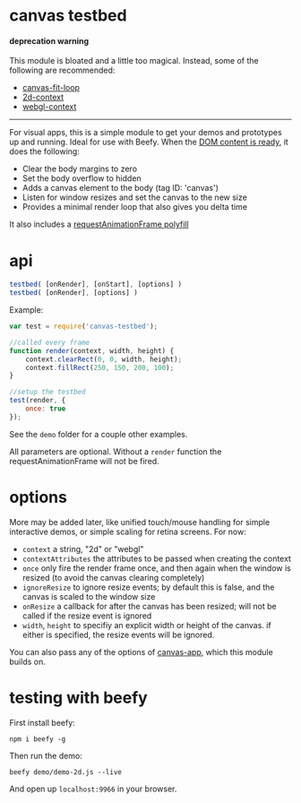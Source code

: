 # canvas testbed

#### deprecation warning

This module is bloated and a little too magical. Instead, some of the following are recommended:

- [canvas-fit-loop](https://www.npmjs.com/package/canvas-fit-loop)
- [2d-context](https://www.npmjs.com/package/2d-context)
- [webgl-context](https://www.npmjs.com/package/webgl-context)

---

For visual apps, this is a simple module to get your demos and prototypes up and running. Ideal for use with Beefy. When the [DOM content is ready](https://www.npmjs.org/package/domready), it does the following:

- Clear the body margins to zero
- Set the body overflow to hidden
- Adds a canvas element to the body (tag ID: 'canvas')
- Listen for window resizes and set the canvas to the new size
- Provides a minimal render loop that also gives you delta time

It also includes a [requestAnimationFrame polyfill](https://www.npmjs.org/package/raf.js)

# api


```js
testbed( [onRender], [onStart], [options] )
testbed( [onRender], [options] )
```

Example:
```js
var test = require('canvas-testbed');

//called every frame
function render(context, width, height) {
	context.clearRect(0, 0, width, height);
	context.fillRect(250, 150, 200, 100);
}

//setup the testbed
test(render, {
	once: true
});
```

See the `demo` folder for a couple other examples.

All parameters are optional. Without a `render` function the requestAnimationFrame will not be fired.

# options

More may be added later, like unified touch/mouse handling for simple interactive demos, or simple scaling for retina screens. For now:

- `context` a string, "2d" or "webgl"
- `contextAttributes` the attributes to be passed when creating the context
- `once` only fire the render frame once, and then again when the window is resized (to avoid the canvas clearing completely)
- `ignoreResize` to ignore resize events; by default this is false, and the canvas is scaled to the window size
- `onResize` a callback for after the canvas has been resized; will not be called if the resize event is ignored
- `width`, `height` to specifiy an explicit width or height of the canvas. if either is specified, the resize events will be ignored.

You can also pass any of the options of [canvas-app](https://www.npmjs.org/package/canvas-app), which this module builds on. 

# testing with beefy

First install beefy:

```npm i beefy -g```

Then run the demo:

```beefy demo/demo-2d.js --live```

And open up `localhost:9966` in your browser. 